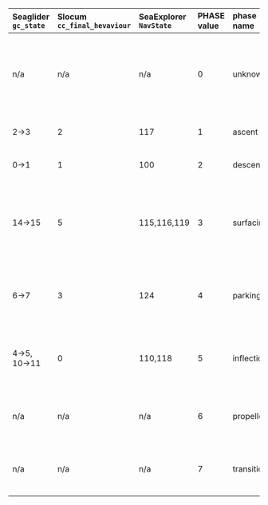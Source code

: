 | Seaglider `gc_state`| Slocum `cc_final_hevaviour`| SeaExplorer `NavState`| PHASE value| phase name | description | status |
|:--|:--|:--|:--|:----- |:------ |:------ |
| n/a |  n/a |  n/a| 0 | unknown | when the platform phases described below do not fit the platform behavior, or when the behavior of the platform is unknown | pending |
| 2->3 | 2 | 117 | 1 | ascent | the platform is attempting to move upward - climbing | pending |
| 0->1 | 1 | 100 | 2 | descent | the platform is attempting to move downward - diving | pending |
| 14->15 | 5 | 115,116,119 | 3 | surfacing | the platform is performing a surfacing maneuver or is at the surface for communication, recovery or safety purpose | pending |
| 6->7 | 3 | 124 | 4 | parking | the platform is maintained at a parking or hover depth, not moving relative to the water | pending |
| 4->5, 10->11 | 0 | 110,118 | 5 | inflection | the platform is below the surface and is changing from ascent to descent or descent to ascent | pending |
| n/a | n/a | n/a | 6 | propelled | the platform is moving laterally, parallel to the water surface, using propellers/thrusters| pending |
| n/a |  n/a | n/a | 7 | transition | the platform is changing from one of the defined phases to another defined phase | pending |
